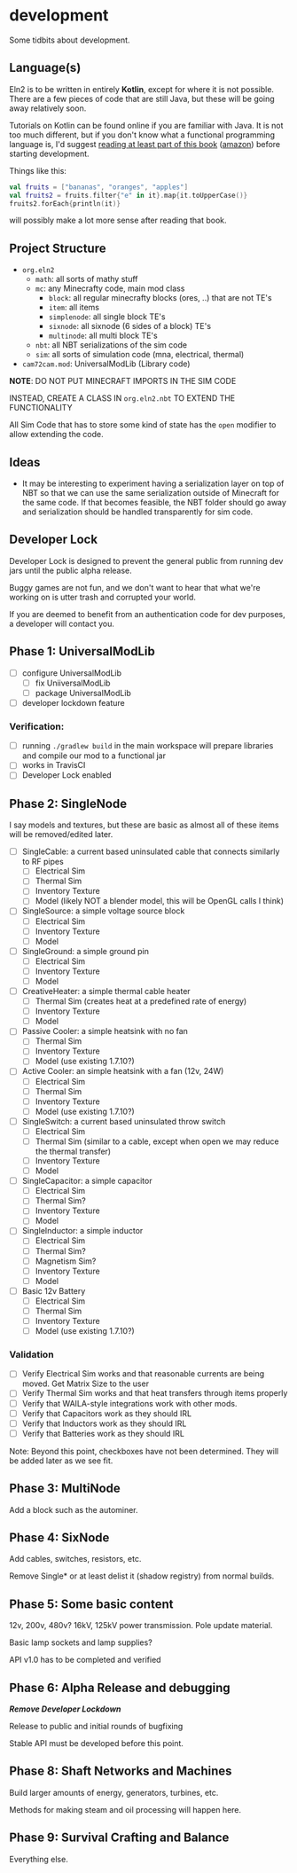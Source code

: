 # development

Some tidbits about development.

## Language(s)

Eln2 is to be written in entirely **Kotlin**, except for where it is not possible. There are a few pieces of code that are still Java, but these will be going away relatively soon.

Tutorials on Kotlin can be found online if you are familiar with Java. It is not too much different, but if you don't know what a functional programming language is, I'd suggest [reading at least part of this book](http://learnyouahaskell.com/learnyouahaskell.pdf) ([amazon](https://www.amazon.com/Learn-You-Haskell-Great-Good-dp-1593272839/dp/1593272839/)) before starting development.

Things like this:

```kotlin
val fruits = ["bananas", "oranges", "apples"]
val fruits2 = fruits.filter{"e" in it}.map{it.toUpperCase()}
fruits2.forEach{println(it)}
```

will possibly make a lot more sense after reading that book.

## Project Structure

* `org.eln2`
    * `math`: all sorts of mathy stuff
    * `mc`: any Minecrafty code, main mod class
        * `block`: all regular minecrafty blocks (ores, ..) that are not TE's
        * `item`: all items
        * `simplenode`: all single block TE's
        * `sixnode`: all sixnode (6 sides of a block) TE's
        * `multinode`: all multi block TE's
    * `nbt`: all NBT serializations of the sim code
    * `sim`: all sorts of simulation code (mna, electrical, thermal)
* `cam72cam.mod`: UniversalModLib (Library code)
    
**NOTE**: DO NOT PUT MINECRAFT IMPORTS IN THE SIM CODE

INSTEAD, CREATE A CLASS IN `org.eln2.nbt` TO EXTEND THE FUNCTIONALITY

All Sim Code that has to store some kind of state has the `open` modifier to allow extending the code.

## Ideas

* It may be interesting to experiment having a serialization layer on top of NBT so that we can use the same serialization
outside of Minecraft for the same code. If that becomes feasible, the NBT folder should go away and serialization should
be handled transparently for sim code.

## Developer Lock

Developer Lock is designed to prevent the general public from running dev jars until the public alpha release.

Buggy games are not fun, and we don't want to hear that what we're working on is utter trash and corrupted your world.

If you are deemed to benefit from an authentication code for dev purposes, a developer will contact you.

## Phase 1: UniversalModLib

- [ ] configure UniversalModLib
    - [ ] fix UniiversalModLib
    - [ ] package UniversalModLib
- [ ] developer lockdown feature

### Verification:
 
- [ ] running `./gradlew build` in the main workspace will prepare libraries and compile our mod to a functional jar
- [ ] works in TravisCI
- [ ] Developer Lock enabled

## Phase 2: SingleNode

I say models and textures, but these are basic as almost all of these items will be removed/edited later.

- [ ] SingleCable: a current based uninsulated cable that connects similarly to RF pipes
    - [ ] Electrical Sim
    - [ ] Thermal Sim
    - [ ] Inventory Texture
    - [ ] Model (likely NOT a blender model, this will be OpenGL calls I think)
- [ ] SingleSource: a simple voltage source block
    - [ ] Electrical Sim
    - [ ] Inventory Texture
    - [ ] Model
- [ ] SingleGround: a simple ground pin
    - [ ] Electrical Sim
    - [ ] Inventory Texture
    - [ ] Model
- [ ] CreativeHeater: a simple thermal cable heater
    - [ ] Thermal Sim (creates heat at a predefined rate of energy)
    - [ ] Inventory Texture
    - [ ] Model
- [ ] Passive Cooler: a simple heatsink with no fan
    - [ ] Thermal Sim
    - [ ] Inventory Texture
    - [ ] Model (use existing 1.7.10?)
- [ ] Active Cooler: an simple heatsink with a fan (12v, 24W)
    - [ ] Electrical Sim
    - [ ] Thermal Sim
    - [ ] Inventory Texture
    - [ ] Model (use existing 1.7.10?)
- [ ] SingleSwitch: a current based uninsulated throw switch
    - [ ] Electrical Sim
    - [ ] Thermal Sim (similar to a cable, except when open we may reduce the thermal transfer)
    - [ ] Inventory Texture
    - [ ] Model
- [ ] SingleCapacitor: a simple capacitor
    - [ ] Electrical Sim
    - [ ] Thermal Sim?
    - [ ] Inventory Texture
    - [ ] Model
- [ ] SingleInductor: a simple inductor
    - [ ] Electrical Sim
    - [ ] Thermal Sim?
    - [ ] Magnetism Sim?
    - [ ] Inventory Texture
    - [ ] Model
- [ ] Basic 12v Battery
    - [ ] Electrical Sim
    - [ ] Thermal Sim
    - [ ] Inventory Texture
    - [ ] Model (use existing 1.7.10?)
    
### Validation

- [ ] Verify Electrical Sim works and that reasonable currents are being moved. Get Matrix Size to the user
- [ ] Verify Thermal Sim works and that heat transfers through items properly
- [ ] Verify that WAILA-style integrations work with other mods.
- [ ] Verify that Capacitors work as they should IRL
- [ ] Verify that Inductors work as they should IRL
- [ ] Verify that Batteries work as they should IRL

Note: Beyond this point, checkboxes have not been determined. They will be added later as we see fit.

## Phase 3: MultiNode

Add a block such as the autominer.

## Phase 4: SixNode

Add cables, switches, resistors, etc.

Remove Single* or at least delist it (shadow registry) from normal builds.

## Phase 5: Some basic content

12v, 200v, 480v? 16kV, 125kV power transmission. Pole update material.

Basic lamp sockets and lamp supplies?

API v1.0 has to be completed and verified

## Phase 6: Alpha Release and debugging

***Remove Developer Lockdown***

Release to public and initial rounds of bugfixing

Stable API must be developed before this point.

<!-- This phase missing is an inside joke -->

## Phase 8: Shaft Networks and Machines

Build larger amounts of energy, generators, turbines, etc.

Methods for making steam and oil processing will happen here.

## Phase 9: Survival Crafting and Balance

Everything else.

